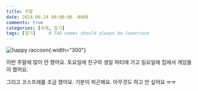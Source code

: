 ```yaml
---
title: 주말
date: 2024-06-24 00:00:00 -0400
comments: true
categories: [숙제, 일기]
tags: [일기]     # TAG names should always be lowercase
---
```


![happy raccoon](https://npr.brightspotcdn.com/2b/18/c042b647406185b7de55c332432e/meeko-racoon-01-1024x1024.jpg){:width="300"}

이번 주말에 많이 안 했어요. 토요일에 친구의 생일 파티에 가고 일요일에 집에서 게임들이 했어요.

그리고 코스프레를 조금 했어요. 기분이 피곤해요. 아무것도 하고 안 싶어요 ㅠㅠ